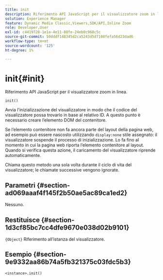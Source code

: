 ```yaml
---
title: init
description: Riferimento API JavaScript per il visualizzatore zoom in linea.
solution: Experience Manager
feature: Dynamic Media Classic,Viewers,SDK/API,Inline Zoom
role: Developer,User
exl-id: c4419728-1e1a-4e11-88fe-24eb0c968c5c
source-git-commit: 50dddf148345d2ca5243d5d7108fefa56d23dad6
workflow-type: tm+mt
source-wordcount: '125'
ht-degree: 1%

---
```


# init{#init}

Riferimento API JavaScript per il visualizzatore zoom in linea.

`init()`

Avvia l&#39;inizializzazione del visualizzatore in modo che il codice del visualizzatore possa trovarlo in base al relativo ID. A questo punto è necessario creare l’elemento DOM del contenitore.

Se l’elemento contenitore non fa ancora parte del layout della pagina web, ad esempio può essere nascosto utilizzando `display:none` stile assegnato: il visualizzatore sospende il processo di inizializzazione. Lo fa fino al momento in cui la pagina web riporta l’elemento contenitore al layout. Quando si verifica questa azione, il caricamento del visualizzatore riprende automaticamente.

Chiama questo metodo una sola volta durante il ciclo di vita del visualizzatore; le chiamate successive vengono ignorate.

## Parametri {#section-ad069aaaf4f145f2b50ae5ac89ca1ed2}

Nessuno.

## Restituisce {#section-1d3cf85bc7cc4dfe9670e038d02b9101}

`{Object}` Riferimento all’istanza del visualizzatore.

## Esempio {#section-9e9332aa86b74a5fb321375c03fdc5b3}

```
<instance>.init()
```

